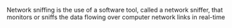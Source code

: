 Network sniffing is the use of a software tool, called a network sniffer, that monitors or sniffs the data flowing over computer network links in real-time

